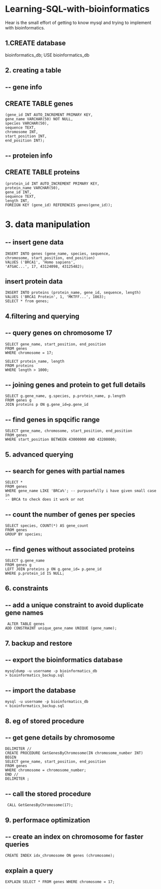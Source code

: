# Learning-SQL-with-bioinformatics
  Hear is the small effort of getting to know mysql and trying to implement with bioinformatics.  

## 1.CREATE database 
bioinformatics_db;
USE bioinformatics_db

## 2. creating a table
## -- gene info
 ## CREATE TABLE genes 
    (gene_id INT AUTO_INCREMENT PRIMARY KEY,
    gene_name VARCHAR(50) NOT NULL,
    species VARCHAR(50),
    sequence TEXT,
    chromosome INT,
    start_position INT,
    end_position INT);

## -- proteien info
## CREATE TABLE proteins
    (protein_id INT AUTO_INCREMENT PRIMARY KEY,
    protein_name VARCHAR(50),
    gene_id INT,
    sequence TEXT,
    length INT,
    FOREIGN KEY (gene_id) REFERENCES genes(gene_id));

# 3. data manipulation
## -- insert gene data
    INSERT INTO genes (gene_name, species, sequence,
    chromosome, start_position, end_position)
    VALUES ('BRCA1', 'Homo sapiens', 
    'ATGAC...', 17, 43124098, 43125482);
## insert protein data
    INSERT INTO proteins (protein_name, gene_id, sequence, length)
    VALUES ('BRCA1 Protein', 1, 'MKTFF...', 1863);
    SELECT * from genes;

## 4.filtering and querying 
## -- query genes on chromosome 17
    SELECT gene_name, start_position, end_position
    FROM genes
    WHERE chromosome = 17;
 
    SELECT protein_name, length
    FROM proteins
    WHERE length > 1000;
 
## -- joining genes and protein to get full details 
    SELECT g.gene_name, g.species, p.protein_name, p.length
    FROM genes g 
    JOIN proteins p ON g.gene_id=p.gene_id

## -- find genes in spqcific range
    SELECT gene_name, chromosome, start_position, end_position
    FROM genes
    WHERE start_position BETWEEN 43000000 AND 43200000;

## 5. advanced querying
## -- search for genes with partial names
    SELECT *
    FROM genes
    WHERE gene_name LIKE 'BRCa%'; -- purpusefully i have given small case in 
    -- BRCA to check does it work or not

## -- count the number of genes per species
    SELECT species, COUNT(*) AS gene_count
    FROM genes
    GROUP BY species;

## -- find genes without associated proteins
    SELECT g.gene_name
    FROM genes g
    LEFT JOIN proteins p ON g.gene_id= p.gene_id
    WHERE p.protein_id IS NULL;


## 6. constraints
## -- add a unique constraint to avoid duplicate gene names
     ALTER TABLE genes
    ADD CONSTRAINT unique_gene_name UNIQUE (gene_name);

## 7. backup and restore
## -- export the bioinformatics database
    mysqldump -u username -p bioinformatics_db 
    > bioinformatics_backup.sql

## -- import the database
    mysql -u username -p bioinformatics_db 
    < bioinformatics_backup.sql

## 8. eg of stored procedure
## -- get gene details by chromosome
    DELIMITER //
    CREATE PROCEDURE GetGenesByChromosome(IN chromosome_number INT)
    BEGIN
    SELECT gene_name, start_position, end_position
    FROM genes
    WHERE chromosome = chromosome_number;
    END //
    DELIMITER ;
    
## -- call the stored procedure
     CALL GetGenesByChromosome(17);


## 9. performace optimization 
## -- create an index on chromosome for faster queries
    CREATE INDEX idx_chromosome ON genes (chromosome);

## explain a query 
    EXPLAIN SELECT * FROM genes WHERE chromosome = 17;



